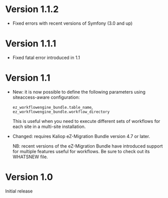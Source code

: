 Version 1.1.2
=============

* Fixed errors with recent versions of Symfony (3.0 and up)


Version 1.1.1
=============

* Fixed fatal error introduced in 1.1


Version 1.1
===========

* New: it is now possible to define the following parameters using siteaccess-aware configuration:

    `ez_workflowengine_bundle.table_name`, `ez_workflowengine_bundle.workflow_directory`
    
    This is useful when you need to execute different sets of workflows for each site in a multi-site installation.

* Changed: requires Kaliop eZ-Migration Bundle version 4.7 or later.

    NB: recent versions of the eZ-Migration Bundle have introduced support for multiple features useful for
    workflows. Be sure to check out its WHATSNEW file. 


Version 1.0
===========

Initial release
